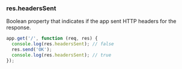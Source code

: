 <h3 id='res.headersSent'>res.headersSent</h3>

Boolean property that indicates if the app sent HTTP headers for the response.

```js
app.get('/', function (req, res) {
  console.log(res.headersSent); // false
  res.send('OK');
  console.log(res.headersSent); // true
});
```
